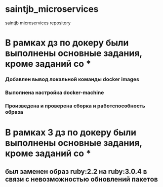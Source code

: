 # saintjb_microservices
saintjb microservices repository

# В рамках дз по докеру были выполнены основные задания, кроме заданий со *
### Добавлен вывод локальной команды docker images
### Выполнена настройка docker-machine
### Произведена и проверена сборка и работспособность образа

# В рамках 3 дз по докеру были выполнены основные задания, кроме заданий со *
## был заменен образ ruby:2.2 на ruby:3.0.4 в связи с невозможностью обновлений пакетов
